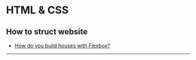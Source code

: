 # HTML & CSS

## How to struct website

- [How do you build houses with Flexbox?](https://dev.to/manangouhari/building-layouts-with-flexbox-40e?fbclid=IwAR0LTUy_OVSlfdpvt8yeF5qQu9bBBSf6_DyBw0J-YtloW5ueIviIvO90OMM)

---
